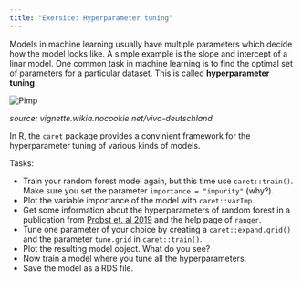 ```yaml
---
title: "Exersice: Hyperparameter tuning"
---
```



Models in machine learning usually have multiple parameters which decide how the model looks like.
A simple example is the slope and intercept of a linar model. One common task in machine learning is to find the optimal set of parameters for a particular dataset.
This is called **hyperparameter tuning**.

![Pimp](https://vignette.wikia.nocookie.net/viva-deutschland/images/2/2a/Maxresdefault-2.jpg/revision/latest/scale-to-width-down/220?cb=20191004132056&path-prefix=de)

_source: vignette.wikia.nocookie.net/viva-deutschland_

In R, the `caret` package provides a convinient framework for the hyperparameter tuning of various kinds of models.

Tasks:

* Train your random forest model again, but this time use `caret::train()`. Make sure you set the parameter `importance = "impurity"` (why?).
* Plot the variable importance of the model with `caret::varImp`.
* Get some information about the hyperparameters of random forest in a publication from [Probst et. al 2019](https://onlinelibrary.wiley.com/doi/abs/10.1002/widm.1301) and the help page of `ranger`. 
* Tune one parameter of your choice by creating a `caret::expand.grid()` and the parameter `tune.grid` in `caret::train()`.
* Plot the resulting model object. What do you see?
* Now train a model where you tune all the hyperparameters.
* Save the model as a RDS file.

